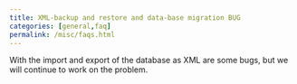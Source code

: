 ```yaml
---
title: XML-backup and restore and data-base migration BUG
categories: [general,faq]
permalink: /misc/faqs.html
---
```


With the import and export of the database as XML are some bugs, but we will continue to work on the problem.
